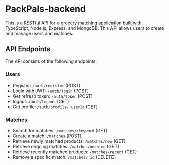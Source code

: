 # PackPals-backend

This is a RESTful API for a grocery matching application built with TypeScript, Node.js, Express, and MongoDB. This API allows users to create and manage users and matches.

## API Endpoints

The API consists of the following endpoints:

### Users
- Register: `/auth/register` (POST)
- Login with JWT: `/auth/login` (POST)
- Get refresh token: `/auth/token` (POST)
- logout: `/auth/logout` (GET)
- Get profile: `/auth/profile/:userId` (GET)

### Matches
- Search for matches: `/matches/:keyword` (GET)
- Create a match: `/matches` (POST)
- Retrieve newly matched products: `/matches/new` (GET)
- Retrieve ongoing matches: `/matches/ongoing` (GET)
- Retrieve recently matched products: `/matches/recent` (GET)
- Remove a specific match: `/matches/:id` (DELETE)
